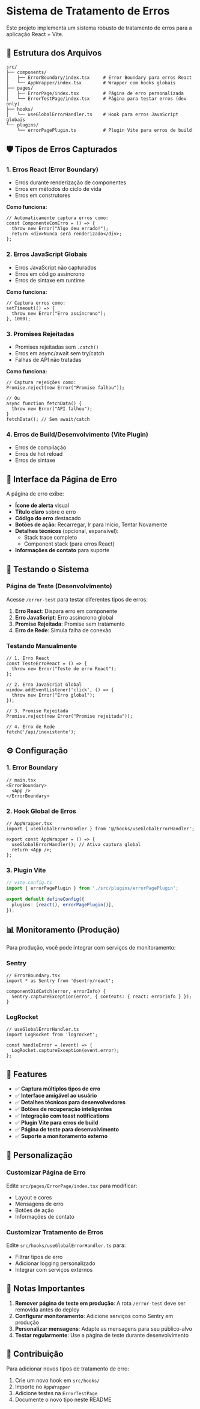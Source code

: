 # Sistema de Tratamento de Erros

Este projeto implementa um sistema robusto de tratamento de erros para a aplicação React + Vite.

## 📁 Estrutura dos Arquivos

```
src/
├── components/
│   ├── ErrorBoundary/index.tsx     # Error Boundary para erros React
│   └── AppWrapper/index.tsx        # Wrapper com hooks globais
├── pages/
│   ├── ErrorPage/index.tsx         # Página de erro personalizada
│   └── ErrorTestPage/index.tsx     # Página para testar erros (dev only)
├── hooks/
│   └── useGlobalErrorHandler.ts    # Hook para erros JavaScript globais
└── plugins/
    └── errorPagePlugin.ts          # Plugin Vite para erros de build
```

## 🛡️ Tipos de Erros Capturados

### 1. **Erros React (Error Boundary)**
- Erros durante renderização de componentes
- Erros em métodos do ciclo de vida
- Erros em construtores

**Como funciona:**
```tsx
// Automaticamente captura erros como:
const ComponenteComErro = () => {
  throw new Error("Algo deu errado!");
  return <div>Nunca será renderizado</div>;
};
```

### 2. **Erros JavaScript Globais**
- Erros JavaScript não capturados
- Erros em código assíncrono
- Erros de sintaxe em runtime

**Como funciona:**
```tsx
// Captura erros como:
setTimeout(() => {
  throw new Error("Erro assíncrono");
}, 1000);
```

### 3. **Promises Rejeitadas**
- Promises rejeitadas sem `.catch()`
- Erros em async/await sem try/catch
- Falhas de API não tratadas

**Como funciona:**
```tsx
// Captura rejeições como:
Promise.reject(new Error("Promise falhou"));

// Ou
async function fetchData() {
  throw new Error("API falhou");
}
fetchData(); // Sem await/catch
```

### 4. **Erros de Build/Desenvolvimento (Vite Plugin)**
- Erros de compilação
- Erros de hot reload
- Erros de sintaxe

## 🎨 Interface da Página de Erro

A página de erro exibe:

- **Ícone de alerta** visual
- **Título claro** sobre o erro
- **Código do erro** destacado
- **Botões de ação**: Recarregar, Ir para Início, Tentar Novamente
- **Detalhes técnicos** (opcional, expansível):
  - Stack trace completo
  - Component stack (para erros React)
- **Informações de contato** para suporte

## 🧪 Testando o Sistema

### Página de Teste (Desenvolvimento)
Acesse `/error-test` para testar diferentes tipos de erros:

1. **Erro React**: Dispara erro em componente
2. **Erro JavaScript**: Erro assíncrono global  
3. **Promise Rejeitada**: Promise sem tratamento
4. **Erro de Rede**: Simula falha de conexão

### Testando Manualmente

```tsx
// 1. Erro React
const TesteErroReact = () => {
  throw new Error("Teste de erro React");
};

// 2. Erro JavaScript Global
window.addEventListener('click', () => {
  throw new Error("Erro global");
});

// 3. Promise Rejeitada
Promise.reject(new Error("Promise rejeitada"));

// 4. Erro de Rede
fetch('/api/inexistente');
```

## ⚙️ Configuração

### 1. Error Boundary
```tsx
// main.tsx
<ErrorBoundary>
  <App />
</ErrorBoundary>
```

### 2. Hook Global de Erros
```tsx
// AppWrapper.tsx
import { useGlobalErrorHandler } from '@/hooks/useGlobalErrorHandler';

export const AppWrapper = () => {
  useGlobalErrorHandler(); // Ativa captura global
  return <App />;
};
```

### 3. Plugin Vite
```ts
// vite.config.ts
import { errorPagePlugin } from './src/plugins/errorPagePlugin';

export default defineConfig({
  plugins: [react(), errorPagePlugin()],
});
```

## 📊 Monitoramento (Produção)

Para produção, você pode integrar com serviços de monitoramento:

### Sentry
```tsx
// ErrorBoundary.tsx
import * as Sentry from '@sentry/react';

componentDidCatch(error, errorInfo) {
  Sentry.captureException(error, { contexts: { react: errorInfo } });
}
```

### LogRocket
```tsx
// useGlobalErrorHandler.ts
import LogRocket from 'logrocket';

const handleError = (event) => {
  LogRocket.captureException(event.error);
};
```

## 🚀 Features

- ✅ **Captura múltiplos tipos de erro**
- ✅ **Interface amigável ao usuário**
- ✅ **Detalhes técnicos para desenvolvedores**
- ✅ **Botões de recuperação inteligentes**
- ✅ **Integração com toast notifications**
- ✅ **Plugin Vite para erros de build**
- ✅ **Página de teste para desenvolvimento**
- ✅ **Suporte a monitoramento externo**

## 🔧 Personalização

### Customizar Página de Erro
Edite `src/pages/ErrorPage/index.tsx` para modificar:
- Layout e cores
- Mensagens de erro
- Botões de ação
- Informações de contato

### Customizar Tratamento de Erros
Edite `src/hooks/useGlobalErrorHandler.ts` para:
- Filtrar tipos de erro
- Adicionar logging personalizado
- Integrar com serviços externos

## 📝 Notas Importantes

1. **Remover página de teste em produção**: A rota `/error-test` deve ser removida antes do deploy
2. **Configurar monitoramento**: Adicione serviços como Sentry em produção
3. **Personalizar mensagens**: Adapte as mensagens para seu público-alvo
4. **Testar regularmente**: Use a página de teste durante desenvolvimento

## 🤝 Contribuição

Para adicionar novos tipos de tratamento de erro:

1. Crie um novo hook em `src/hooks/`
2. Importe no `AppWrapper`
3. Adicione testes na `ErrorTestPage`
4. Documente o novo tipo neste README
